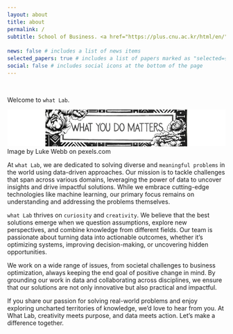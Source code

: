 ```yaml
---
layout: about
title: about
permalink: /
subtitle: School of Business. <a href="https://plus.cnu.ac.kr/html/en/">Chungnam National University</a>

news: false # includes a list of news items
selected_papers: true # includes a list of papers marked as "selected={true}"
social: false # includes social icons at the bottom of the page
---
```


&nbsp;

Welcome to `what Lab`.

<img src="/assets/img/banner.png" class="img-fluid" />
<figcaption>Image by Luke Webb on pexels.com</figcaption>

At `what Lab`, we are dedicated to solving diverse and `meaningful problems` in the world using data-driven approaches. Our mission is to tackle challenges that span across various domains, leveraging the power of data to uncover insights and drive impactful solutions. While we embrace cutting-edge technologies like machine learning, our primary focus remains on understanding and addressing the problems themselves.

`what Lab` thrives on `curiosity` and `creativity`. We believe that the best solutions emerge when we question assumptions, explore new perspectives, and combine knowledge from different fields. Our team is passionate about turning data into actionable outcomes, whether it’s optimizing systems, improving decision-making, or uncovering hidden opportunities.

We work on a wide range of issues, from societal challenges to business optimization, always keeping the end goal of positive change in mind. By grounding our work in data and collaborating across disciplines, we ensure that our solutions are not only innovative but also practical and impactful.

If you share our passion for solving real-world problems and enjoy exploring uncharted territories of knowledge, we’d love to hear from you. At What Lab, creativity meets purpose, and data meets action. Let’s make a difference together. <a href="mailto:jaehwan@cnu.ac.kr"><i class="fa-regular fa-envelope"></i></a>
